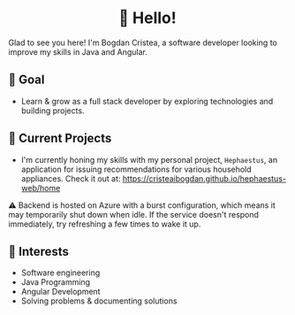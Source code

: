 <h1 align='center'>👋 Hello!</h1>

Glad to see you here! I'm Bogdan Cristea, a software developer looking to improve my skills in Java and Angular.

## 🚀 Goal

- Learn & grow as a full stack developer by exploring technologies and building projects.

## 🔭 Current Projects
- I'm currently honing my skills with my personal project, `Hephaestus`, an application for issuing recommendations for various household appliances. Check it out at: https://cristeaibogdan.github.io/hephaestus-web/home

⚠️ Backend is hosted on Azure with a burst configuration, which means it may temporarily shut down when idle. If the service doesn't respond immediately, try refreshing a few times to wake it up.

## 🌱 Interests
- Software engineering
- Java Programming
- Angular Development
- Solving problems & documenting solutions

